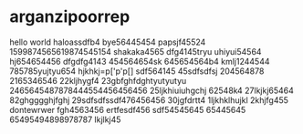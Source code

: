 # arganzipoorrep
hello world
haloassdfb4
bye56445454
papsjf45524
1599874565619874545154
shakaka4565
dfg4145tryu
uhiyui54564
hj654654456
dfgdfg4143
454564654sk
645654564b4
kmlj1244544
785785yujtyu654
hjkhkj=p['p'p[]
sdf564145
45sdfsdfsj
204564878
2165346546
22kljhygf4
23gbfghfdghtyutyutyu
2465645487878444554456456456
25ljkhiuiuhgchj
62548k4
27lkjkj65464
82ghgggghjfghj
29sdfsdfssdf476456456
30jgfdrtt4
1ljkhklhujkl
2khjfg455
dontewrwer
fgh4563456
ertfesdf456
sdf54545645
65445645
65495494898978787
lkjlkj45
